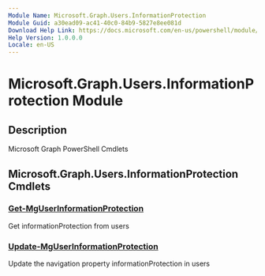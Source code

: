 ```yaml
---
Module Name: Microsoft.Graph.Users.InformationProtection
Module Guid: a30ead09-ac41-40c0-84b9-5827e8ee081d
Download Help Link: https://docs.microsoft.com/en-us/powershell/module/microsoft.graph.users.informationprotection
Help Version: 1.0.0.0
Locale: en-US
---
```


# Microsoft.Graph.Users.InformationProtection Module
## Description
Microsoft Graph PowerShell Cmdlets

## Microsoft.Graph.Users.InformationProtection Cmdlets
### [Get-MgUserInformationProtection](Get-MgUserInformationProtection.md)
Get informationProtection from users

### [Update-MgUserInformationProtection](Update-MgUserInformationProtection.md)
Update the navigation property informationProtection in users

